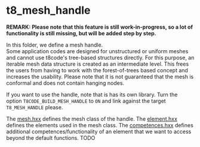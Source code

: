 # t8_mesh_handle #
**REMARK: Please note that this feature is still work-in-progress, so a lot of functionality is still missing, but will be added step by step.**

In this folder, we define a mesh handle.  
Some application codes are designed for unstructured or uniform meshes and cannot use t8code's tree-based structures directly. For this purpose, an iterable mesh data structure is created as an intermediate level. This frees the users from having to work with the forest-of-trees based concept and increases the usability. Please note that it is not guaranteed that the mesh is conformal and does not contain hanging nodes.

If you want to use the handle, note that is has its own library. Turn the option `T8CODE_BUILD_MESH_HANDLE` to `ON` and link against the target `T8_MESH_HANDLE` please.

The [mesh.hxx](mesh.hxx) defines the mesh class of the handle.
The [element.hxx](element.hxx) defines the elements used in the mesh class.
The [competences.hxx](competences.hxx) defines additional competences/functionality of an element that we want to access beyond the default functions.
TODO